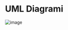 # UML Diagrami
![image](https://user-images.githubusercontent.com/70484432/166003946-253fca4d-4e64-4765-bdf1-0f042f483bad.png)
